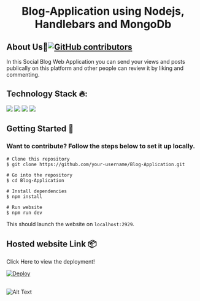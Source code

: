 <b><h1 align=center> Blog-Application using Nodejs, Handlebars and MongoDb </h1></b>
## <strong>About Us🚩[![GitHub contributors](https://img.shields.io/github/contributors/nikitakapoor1919/Blog-Application.svg)](https://github.com/nikitakapoor1919/Blog-Application/graphs/contributors/)</strong>

In this Social Blog Web Application you can send your views and posts publically on this platform and other people can review it by liking and commenting.

## <strong>Technology Stack 🔥:</strong>

<img src="https://img.shields.io/badge/node.js%20-%2343853D.svg?&style=for-the-badge&logo=node.js&logoColor=white"/> <img src="https://img.shields.io/badge/express.js%20-%23404d59.svg?&style=for-the-badge"/> <img src ="https://img.shields.io/badge/MongoDB-%234ea94b.svg?&style=for-the-badge&logo=mongodb&logoColor=white"/> <img src ="https://img.shields.io/badge/Handlebar-%23E34F26.svg?&style=for-the-badge&logo=handlebar.js&logoColor=red"/>

## <strong>Getting Started 🚀 </strong>
### Want to contribute? Follow the steps below to set it up locally.

```
# Clone this repository
$ git clone https://github.com/your-username/Blog-Application.git

# Go into the repository
$ cd Blog-Application

# Install dependencies
$ npm install

# Run website
$ npm run dev
```
This should launch the website on `localhost:2929`.

## <strong>Hosted website Link 📦 </strong>

Click Here to view the deployment!
 
[![Deploy](https://www.herokucdn.com/deploy/button.svg)](https://blog-app-socialnetwork.herokuapp.com/)
<br>
<br>

![Alt Text](https://media1.giphy.com/media/WOZuF6QN2g5yGWy0kN/giphy.gif)

